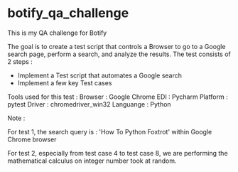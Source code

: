 # botify_qa_challenge
This is my QA challenge for Botify

The goal is to create a test script that controls a Browser to go to a Google search page,
perform a search, and analyze the results.
The test consists of 2 steps :
- Implement a Test script that automates a Google search
- Implement a few key Test cases

Tools used for this test :
Browser : Google Chrome
EDI : Pycharm
Platform : pytest
Driver : chromedriver_win32
Languange : Python

Note : 

For test 1, the search query is : 'How To Python Foxtrot' within Google Chrome browser

For test 2, especially from test case 4 to test case 8, we are performing the mathematical calculus on integer number took at random.
